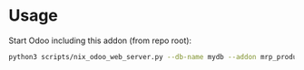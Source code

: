 # Usage

Start Odoo including this addon (from repo root):

```bash
python3 scripts/nix_odoo_web_server.py --db-name mydb --addon mrp_production_quant_manual_assign
```
